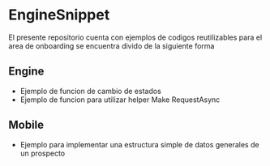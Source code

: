 # EngineSnippet

El presente repositorio cuenta con ejemplos de codigos reutilizables para el area de onboarding se encuentra divido de la siguiente forma

## Engine

* Ejemplo de funcion de cambio de estados
* Ejemplo de funcion para utilizar helper Make RequestAsync

## Mobile

* Ejemplo para implementar una estructura simple de datos generales de un prospecto